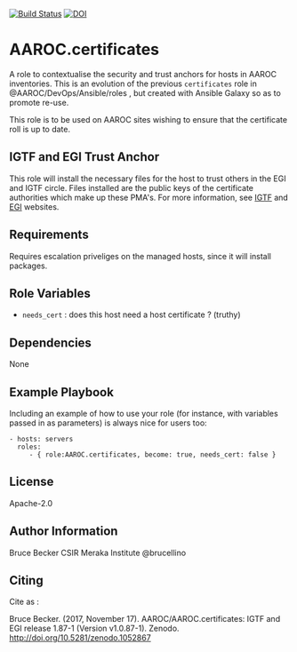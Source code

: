 [![Build Status](https://travis-ci.org/AAROC/AAROC.certificates.svg?branch=master)](https://travis-ci.org/AAROC/AAROC.certificates) [![DOI](https://zenodo.org/badge/70912062.svg)](https://zenodo.org/badge/latestdoi/70912062)


AAROC.certificates
=========

A role to contextualise the security and trust anchors for hosts in AAROC inventories. This is an evolution of the previous `certificates` role in @AAROC/DevOps/Ansible/roles , but created with Ansible Galaxy so as to promote re-use.

This role is to be used on AAROC sites wishing to ensure that the certificate roll is up to date. 

## IGTF and EGI Trust Anchor

This role will install the necessary files for the host to trust others in the EGI and IGTF circle. 
Files installed are the public keys of the certificate authorities which make up these PMA's. 
For more information, see [IGTF](http://igtf.net) and [EGI](http://repository.egi.eu/sw/production/cas/1/current/) websites.



Requirements
------------

Requires escalation priveliges on the managed hosts, since it will install packages.

Role Variables
--------------

  - `needs_cert` : does this host need a host certificate ? (truthy)

Dependencies
------------

None

Example Playbook
----------------

Including an example of how to use your role (for instance, with variables passed in as parameters) is always nice for users too:

    - hosts: servers
      roles:
         - { role:AAROC.certificates, become: true, needs_cert: false }

License
-------

Apache-2.0

Author Information
------------------

Bruce Becker CSIR Meraka Institute @brucellino

## Citing

Cite as : 

Bruce Becker. (2017, November 17). AAROC/AAROC.certificates: IGTF and EGI release 1.87-1 (Version v1.0.87-1). Zenodo. http://doi.org/10.5281/zenodo.1052867